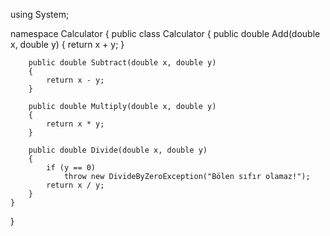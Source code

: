 using System;

namespace Calculator
{
    public class Calculator
    {
        public double Add(double x, double y)
        {
            return x + y;
        }

        public double Subtract(double x, double y)
        {
            return x - y;
        }

        public double Multiply(double x, double y)
        {
            return x * y;
        }

        public double Divide(double x, double y)
        {
            if (y == 0)
                throw new DivideByZeroException("Bölen sıfır olamaz!");
            return x / y;
        }
    }
}
